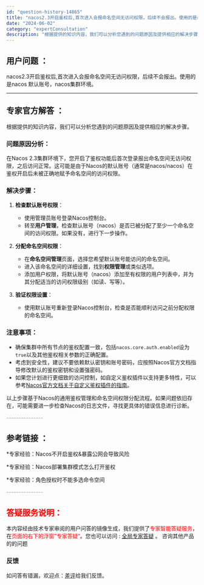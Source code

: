 ```yaml
---
id: "question-history-14865"
title: "nacos2.3开启鉴权后,首次进入会报命名空间无访问权限，后续不会报出。使用的是nacos 默认账号，n"
date: "2024-06-02"
category: "expertConsultation"
description: "根据提供的知识内容，我们可以分析您遇到的问题原因及提供相应的解决步骤。### 问题原因分析：在Nacos 2.3集群环境下，您开启了鉴权功能后首次登录报出命名空间无访问权限，之后访问正常。这可能是由于Nacos的默认账号（通常是nacos/nacos）在鉴权开启后未被正确地赋予命名空间的访问权限。#"
---
```


## 用户问题 ： 
 nacos2.3开启鉴权后,首次进入会报命名空间无访问权限，后续不会报出。使用的是nacos 默认账号，nacos集群环境。  

---------------
## 专家官方解答 ：

根据提供的知识内容，我们可以分析您遇到的问题原因及提供相应的解决步骤。

### 问题原因分析：
在Nacos 2.3集群环境下，您开启了鉴权功能后首次登录报出命名空间无访问权限，之后访问正常。这可能是由于Nacos的默认账号（通常是nacos/nacos）在鉴权开启后未被正确地赋予命名空间的访问权限。

### 解决步骤：
1. **检查默认账号权限**：
   - 使用管理员账号登录Nacos控制台。
   - 转至**用户管理**，检查默认账号（nacos）是否已被分配了至少一个命名空间的访问权限。如果没有，进行下一步操作。

2. **分配命名空间权限**：
   - 在**命名空间管理**页面，选择您希望默认账号能访问的命名空间。
   - 进入该命名空间的详细设置，找到**权限管理**或类似选项。
   - 添加用户权限，将默认账号（nacos）添加至有权限的用户列表中，并为其分配适当的访问权限级别（如读、写等）。

3. **验证权限设置**：
   - 使用默认账号重新登录Nacos控制台，检查是否能顺利访问之前分配权限的命名空间。

### 注意事项：
- 确保集群中所有节点的鉴权配置一致，包括`nacos.core.auth.enabled`设为`true`以及其他鉴权相关参数的正确配置。
- 考虑到安全性，建议不要依赖默认密钥和账号密码，应按照Nacos官方文档指导修改默认的鉴权密钥和设置强密码。
- 如果您计划进行更细致的访问控制，如自定义鉴权插件以支持更多特性，可以参考[Nacos官方文档关于自定义鉴权插件的指南](https://nacos.io/docs/latest/plugin/auth-plugin/)。

以上步骤基于Nacos的通用鉴权管理和命名空间权限分配流程。如果问题依旧存在，可能需要进一步检查Nacos的日志文件，寻找更具体的错误信息进行诊断。


<font color="#949494">---------------</font> 


## 参考链接 ：

*专家经验：Nacos不开启鉴权&暴露公网会导致风险 
 
 *专家经验：Nacos部署集群模式怎么打开鉴权 
 
 *专家经验：角色授权时不能多选命令空间 


 <font color="#949494">---------------</font> 
 


## <font color="#FF0000">答疑服务说明：</font> 

本内容经由技术专家审阅的用户问答的镜像生成，我们提供了<font color="#FF0000">专家智能答疑服务</font>，在<font color="#FF0000">页面的右下的浮窗”专家答疑“</font>。您也可以访问 : [全局专家答疑](https://answer.opensource.alibaba.com/docs/intro) 。 咨询其他产品的的问题

### 反馈
如问答有错漏，欢迎点：[差评](https://ai.nacos.io/user/feedbackByEnhancerGradePOJOID?enhancerGradePOJOId=14890)给我们反馈。
